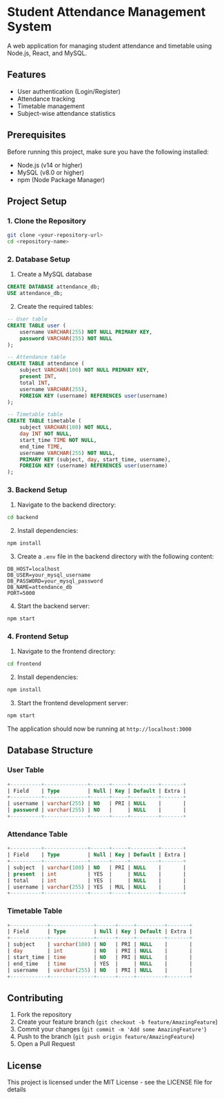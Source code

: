 # Student Attendance Management System

A web application for managing student attendance and timetable using Node.js, React, and MySQL.

## Features

- User authentication (Login/Register)
- Attendance tracking
- Timetable management
- Subject-wise attendance statistics

## Prerequisites

Before running this project, make sure you have the following installed:
- Node.js (v14 or higher)
- MySQL (v8.0 or higher)
- npm (Node Package Manager)

## Project Setup

### 1. Clone the Repository

```bash
git clone <your-repository-url>
cd <repository-name>
```

### 2. Database Setup

1. Create a MySQL database
```sql
CREATE DATABASE attendance_db;
USE attendance_db;
```

2. Create the required tables:

```sql
-- User table
CREATE TABLE user (
    username VARCHAR(255) NOT NULL PRIMARY KEY,
    password VARCHAR(255) NOT NULL
);

-- Attendance table
CREATE TABLE attendance (
    subject VARCHAR(100) NOT NULL PRIMARY KEY,
    present INT,
    total INT,
    username VARCHAR(255),
    FOREIGN KEY (username) REFERENCES user(username)
);

-- Timetable table
CREATE TABLE timetable (
    subject VARCHAR(100) NOT NULL,
    day INT NOT NULL,
    start_time TIME NOT NULL,
    end_time TIME,
    username VARCHAR(255) NOT NULL,
    PRIMARY KEY (subject, day, start_time, username),
    FOREIGN KEY (username) REFERENCES user(username)
);
```

### 3. Backend Setup

1. Navigate to the backend directory:
```bash
cd backend
```

2. Install dependencies:
```bash
npm install
```

3. Create a `.env` file in the backend directory with the following content:
```env
DB_HOST=localhost
DB_USER=your_mysql_username
DB_PASSWORD=your_mysql_password
DB_NAME=attendance_db
PORT=5000
```

4. Start the backend server:
```bash
npm start
```

### 4. Frontend Setup

1. Navigate to the frontend directory:
```bash
cd frontend
```

2. Install dependencies:
```bash
npm install
```

3. Start the frontend development server:
```bash
npm start
```

The application should now be running at `http://localhost:3000`

## Database Structure

### User Table
```sql
+----------+--------------+------+-----+---------+-------+
| Field    | Type         | Null | Key | Default | Extra |
+----------+--------------+------+-----+---------+-------+
| username | varchar(255) | NO   | PRI | NULL    |       |
| password | varchar(255) | NO   |     | NULL    |       |
+----------+--------------+------+-----+---------+-------+
```

### Attendance Table
```sql
+----------+--------------+------+-----+---------+-------+
| Field    | Type         | Null | Key | Default | Extra |
+----------+--------------+------+-----+---------+-------+
| subject  | varchar(100) | NO   | PRI | NULL    |       |
| present  | int          | YES  |     | NULL    |       |
| total    | int          | YES  |     | NULL    |       |
| username | varchar(255) | YES  | MUL | NULL    |       |
+----------+--------------+------+-----+---------+-------+
```

### Timetable Table
```sql
+------------+--------------+------+-----+---------+-------+
| Field      | Type         | Null | Key | Default | Extra |
+------------+--------------+------+-----+---------+-------+
| subject    | varchar(100) | NO   | PRI | NULL    |       |
| day        | int          | NO   | PRI | NULL    |       |
| start_time | time         | NO   | PRI | NULL    |       |
| end_time   | time         | YES  |     | NULL    |       |
| username   | varchar(255) | NO   | PRI | NULL    |       |
+------------+--------------+------+-----+---------+-------+
```

## Contributing

1. Fork the repository
2. Create your feature branch (`git checkout -b feature/AmazingFeature`)
3. Commit your changes (`git commit -m 'Add some AmazingFeature'`)
4. Push to the branch (`git push origin feature/AmazingFeature`)
5. Open a Pull Request

## License

This project is licensed under the MIT License - see the LICENSE file for details




